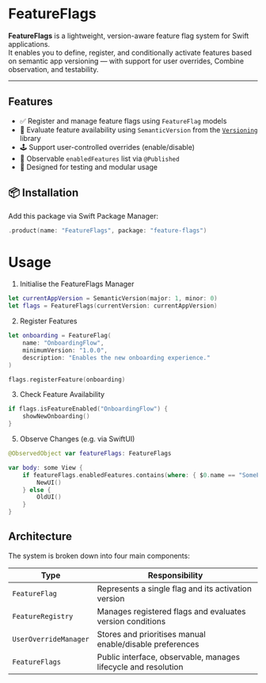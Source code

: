 # FeatureFlags

**FeatureFlags** is a lightweight, version-aware feature flag system for Swift applications.  
It enables you to define, register, and conditionally activate features based on semantic app versioning — with support for user overrides, Combine observation, and testability.

---

## Features

- ✅ Register and manage feature flags using `FeatureFlag` models
- 🧠 Evaluate feature availability using `SemanticVersion` from the [`Versioning`](https://github.com/nashysolutions/versioning) library
- 🕹️ Support user-controlled overrides (enable/disable)
- 📢 Observable `enabledFeatures` list via `@Published`
- 🧪 Designed for testing and modular usage


## 📦 Installation

Add this package via Swift Package Manager:

```swift
.product(name: "FeatureFlags", package: "feature-flags")
```

# Usage

1. Initialise the FeatureFlags Manager

```swift
let currentAppVersion = SemanticVersion(major: 1, minor: 0)
let flags = FeatureFlags(currentVersion: currentAppVersion)
```

2. Register Features

```swift
let onboarding = FeatureFlag(
    name: "OnboardingFlow",
    minimumVersion: "1.0.0",
    description: "Enables the new onboarding experience."
)

flags.registerFeature(onboarding)
```

3. Check Feature Availability

```swift
if flags.isFeatureEnabled("OnboardingFlow") {
    showNewOnboarding()
}
```

5. Observe Changes (e.g. via SwiftUI)

```swift
@ObservedObject var featureFlags: FeatureFlags

var body: some View {
    if featureFlags.enabledFeatures.contains(where: { $0.name == "SomeFeature" }) {
        NewUI()
    } else {
        OldUI()
    }
}
```

## Architecture

The system is broken down into four main components:

| Type                  | Responsibility                                               |
|-----------------------|--------------------------------------------------------------|
| `FeatureFlag`         | Represents a single flag and its activation version          |
| `FeatureRegistry`     | Manages registered flags and evaluates version conditions    |
| `UserOverrideManager` | Stores and prioritises manual enable/disable preferences     |
| `FeatureFlags`        | Public interface, observable, manages lifecycle and resolution |
